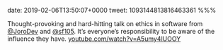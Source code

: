 date: 2019-02-06T13:50:07+0000
tweet: 1093144813816463361
%%%

Thought-provoking and hard-hitting talk on ethics in software from [@JoroDev](https://twitter.com/JoroDev) and [@sf105](https://twitter.com/sf105). It’s everyone’s responsibility to be aware of the influence they have. [youtube.com/watch?v=A5umy4lUOOY](https://youtube.com/watch?v=A5umy4lUOOY)
